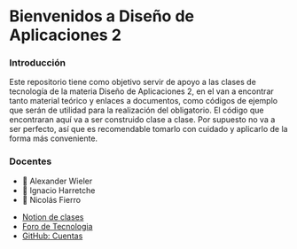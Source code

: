 # Bienvenidos a Diseño de Aplicaciones 2

### Introducción

Este repositorio tiene como objetivo servir de apoyo a las clases de tecnología de la materia Diseño de Aplicaciones 2, en el van a encontrar tanto material teórico y enlaces a documentos, como códigos de ejemplo que serán de utilidad para la realización del obligatorio.
El código que encontraran aquí va a ser construido clase a clase. Por supuesto no va a ser perfecto, así que es recomendable tomarlo con cuidado y aplicarlo de la forma más conveniente.

### Docentes

- :rocket: Alexander Wieler 
- :tophat: Ignacio Harretche  
- :goat: Nicolás Fierro    

* [Notion de clases](https://disenio-de-apliaciones-2.notion.site/AN-M5A-students-c10008719e4745bab6c2652fa0fd223b)
* [Foro de Tecnologia](https://aulas.ort.edu.uy/mod/forum/view.php?id=231726)
* [GitHub: Cuentas](https://fi365-my.sharepoint.com/:x:/g/personal/aw177322_fi365_ort_edu_uy/ETy_lJcO_qZHo2VUIHc4LDMBXKqihEIylaxR7i_80gCI_A?e=cqPzQU)
